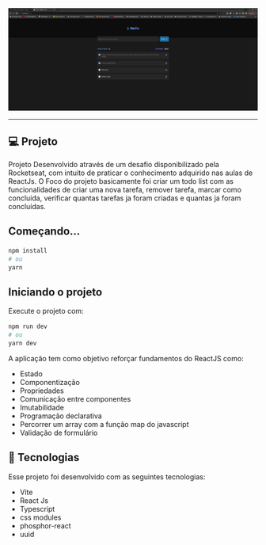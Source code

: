 <div align="center">
     <img src= "./src/assets/project.png"/>     
</div>

---

## 💻 Projeto

Projeto Desenvolvido através de um desafio disponibilizado pela Rocketseat, com intuito de praticar o conhecimento adquirido nas aulas de ReactJs.
O Foco do projeto basicamente foi criar um todo list com as funcionalidades de criar uma nova tarefa, remover tarefa, marcar como concluída, verificar quantas tarefas ja foram criadas
e quantas ja foram concluídas.

## Começando...

```bash
npm install
# ou
yarn
```

## Iniciando o projeto

Execute o projeto com:

```bash
npm run dev
# ou
yarn dev
```

A aplicação tem como objetivo reforçar fundamentos do ReactJS como:

- Estado
- Componentização
- Propriedades
- Comunicação entre componentes
- Imutabilidade
- Programação declarativa
- Percorrer um array com a função map do javascript
- Validação de formulário

## 🚀 Tecnologias

Esse projeto foi desenvolvido com as seguintes tecnologias:

- Vite
- React Js
- Typescript
- css modules
- phosphor-react
- uuid
